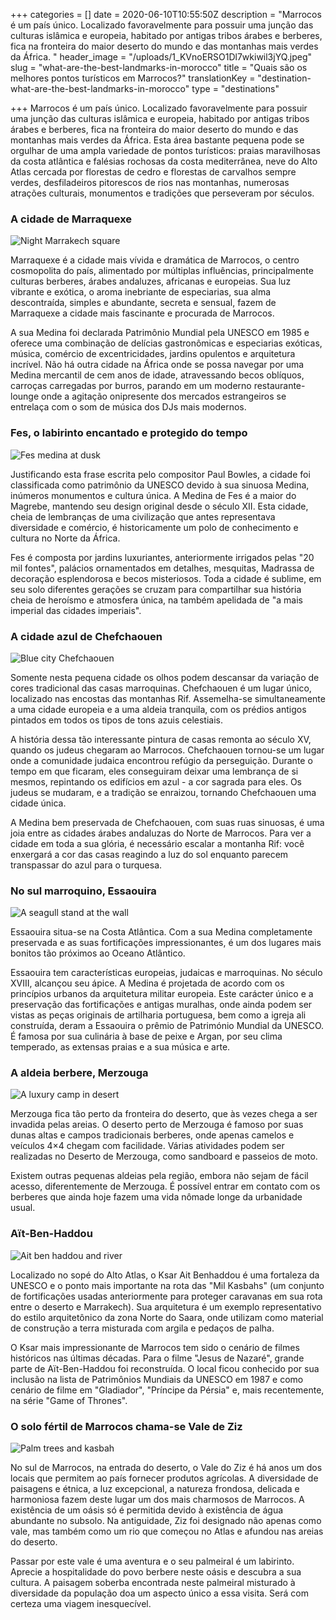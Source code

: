 +++
categories = []
date = 2020-06-10T10:55:50Z
description = "Marrocos é um país único. Localizado favoravelmente para possuir uma junção das culturas islâmica e europeia, habitado por antigas tribos árabes e berberes, fica na fronteira do maior deserto do mundo e das montanhas mais verdes da África. "
header_image = "/uploads/1_KVnoERSO1Dl7wkiwil3jYQ.jpeg"
slug = "what-are-the-best-landmarks-in-morocco"
title = "Quais são os melhores pontos turísticos em Marrocos?"
translationKey = "destination-what-are-the-best-landmarks-in-morocco"
type = "destinations"

+++
Marrocos é um país único. Localizado favoravelmente para possuir uma junção das culturas islâmica e europeia, habitado por antigas tribos árabes e berberes, fica na fronteira do maior deserto do mundo e das montanhas mais verdes da África. Esta área bastante pequena pode se orgulhar de uma ampla variedade de pontos turísticos: praias maravilhosas da costa atlântica e falésias rochosas da costa mediterrânea, neve do Alto Atlas cercada por florestas de cedro e florestas de carvalhos sempre verdes, desfiladeiros pitorescos de rios nas montanhas, numerosas atrações culturais, monumentos e tradições que perseveram por séculos.

### **A cidade de Marraquexe**

![Night Marrakech square](/uploads/1582342872611.jpg)

Marraquexe é a cidade mais vívida e dramática de Marrocos, o centro cosmopolita do país, alimentado por múltiplas influências, principalmente culturas berberes, árabes andaluzes, africanas e europeias. Sua luz vibrante e exótica, o aroma inebriante de especiarias, sua alma descontraída, simples e abundante, secreta e sensual, fazem de Marraquexe a cidade mais fascinante e procurada de Marrocos.

A sua Medina foi declarada Patrimônio Mundial pela UNESCO em 1985 e oferece uma combinação de delícias gastronômicas e especiarias exóticas, música, comércio de excentricidades, jardins opulentos e arquitetura incrível. Não há outra cidade na África onde se possa navegar por uma Medina mercantil de cem anos de idade, atravessando becos oblíquos, carroças carregadas por burros, parando em um moderno restaurante-lounge onde a agitação onipresente dos mercados estrangeiros se entrelaça com o som de música dos DJs mais modernos.

### **Fes, o labirinto encantado e protegido do tempo**

![Fes medina at dusk](/uploads/elcarito-3ioRmMDZJNw-unsplash.jpg "Fes medina at dusk")

Justificando esta frase escrita pelo compositor Paul Bowles, a cidade foi classificada como patrimônio da UNESCO devido à sua sinuosa Medina, inúmeros monumentos e cultura única. A Medina de Fes é a maior do Magrebe, mantendo seu design original desde o século XII. Esta cidade, cheia de lembranças de uma civilização que antes representava diversidade e comércio, é historicamente um polo de conhecimento e cultura no Norte da África.

Fes é composta por jardins luxuriantes, anteriormente irrigados pelas "20 mil fontes", palácios ornamentados em detalhes, mesquitas, Madrassa de decoração esplendorosa e becos misteriosos. Toda a cidade é sublime, em seu solo diferentes gerações se cruzam para compartilhar sua história cheia de heroísmo e atmosfera única, na também apelidada de "a mais imperial das cidades imperiais".

### **A cidade azul de Chefchaouen**

![Blue city Chefchaouen](/uploads/1582342345842.jpg "Blue city Chefchaouen")

Somente nesta pequena cidade os olhos podem descansar da variação de cores tradicional das casas marroquinas. Chefchaouen é um lugar único, localizado nas encostas das montanhas Rif. Assemelha-se simultaneamente a uma cidade europeia e a uma aldeia tranquila, com os prédios antigos pintados em todos os tipos de tons azuis celestiais.

A história dessa tão interessante pintura de casas remonta ao século XV, quando os judeus chegaram ao Marrocos. Chefchaouen tornou-se um lugar onde a comunidade judaica encontrou refúgio da perseguição. Durante o tempo em que ficaram, eles conseguiram deixar uma lembrança de si mesmos, repintando os edifícios em azul - a cor sagrada para eles. Os judeus se mudaram, e a tradição se enraizou, tornando Chefchaouen uma cidade única.

A Medina bem preservada de Chefchaouen, com suas ruas sinuosas, é uma joia entre as cidades árabes andaluzas do Norte de Marrocos. Para ver a cidade em toda a sua glória, é necessário escalar a montanha Rif: você enxergará a cor das casas reagindo a luz do sol enquanto parecem transpassar do azul para o turquesa.

### **No sul marroquino, Essaouira**

![A seagull stand at the wall](/uploads/seagull-2447339_1920.jpg "A seagull stand at the wall")

Essaouira situa-se na Costa Atlântica. Com a sua Medina completamente preservada e as suas fortificações impressionantes, é um dos lugares mais bonitos tão próximos ao Oceano Atlântico.

Essaouira tem características europeias, judaicas e marroquinas. No século XVIII, alcançou seu ápice. A Medina é projetada de acordo com os princípios urbanos da arquitetura militar europeia. Este carácter único e a preservação das fortificações e antigas muralhas, onde ainda podem ser vistas as peças originais de artilharia portuguesa, bem como a igreja ali construída, deram a Essaouira o prêmio de Património Mundial da UNESCO. É famosa por sua culinária à base de peixe e Argan, por seu clima temperado, as extensas praias e a sua música e arte.

### **A aldeia berbere, Merzouga**

![A luxury camp in desert](/uploads/1582341894329.jpg "A luxury camp in desert")

Merzouga fica tão perto da fronteira do deserto, que às vezes chega a ser invadida pelas areias. O deserto perto de Merzouga é famoso por suas dunas altas e campos tradicionais berberes, onde apenas camelos e veículos 4×4 chegam com facilidade. Várias atividades podem ser realizadas no Deserto de Merzouga, como sandboard e passeios de moto.

Existem outras pequenas aldeias pela região, embora não sejam de fácil acesso, diferentemente de Merzouga. É possível entrar em contato com os berberes que ainda hoje fazem uma vida nômade longe da urbanidade usual.

### **Aït-Ben-Haddou**

![Ait ben haddou and river](/uploads/morocco-4030735_1920.jpg "Ait ben haddou and river")

Localizado no sopé do Alto Atlas, o Ksar Ait Benhaddou é uma fortaleza da UNESCO e o ponto mais importante na rota das "Mil Kasbahs" (um conjunto de fortificações usadas anteriormente para proteger caravanas em sua rota entre o deserto e Marrakech). Sua arquitetura é um exemplo representativo do estilo arquitetônico da zona Norte do Saara, onde utilizam como material de construção a terra misturada com argila e pedaços de palha.

O Ksar mais impressionante de Marrocos tem sido o cenário de filmes históricos nas últimas décadas. Para o filme "Jesus de Nazaré", grande parte de Aït-Ben-Haddou foi reconstruída. O local ficou conhecido por sua inclusão na lista de Patrimônios Mundiais da UNESCO em 1987 e como cenário de filme em "Gladiador", "Príncipe da Pérsia" e, mais recentemente, na série "Game of Thrones".

### **O solo fértil de Marrocos chama-se Vale de Ziz**

![Palm trees and kasbah](/uploads/sergey-pesterev-i-P1lmY_e1w-unsplash.jpg "Palm trees and kasbah")

No sul de Marrocos, na entrada do deserto, o Vale do Ziz é há anos um dos locais que permitem ao país fornecer produtos agrícolas. A diversidade de paisagens e étnica, a luz excepcional, a natureza frondosa, delicada e harmoniosa fazem deste lugar um dos mais charmosos de Marrocos. A existência de um oásis só é permitida devido à existência de água abundante no subsolo. Na antiguidade, Ziz foi designado não apenas como vale, mas também como um rio que começou no Atlas e afundou nas areias do deserto.

Passar por este vale é uma aventura e o seu palmeiral é um labirinto. Aprecie a hospitalidade do povo berbere neste oásis e descubra a sua cultura. A paisagem soberba encontrada neste palmeiral misturado à diversidade da população doa um aspecto único a essa visita. Será com certeza uma viagem inesquecível.